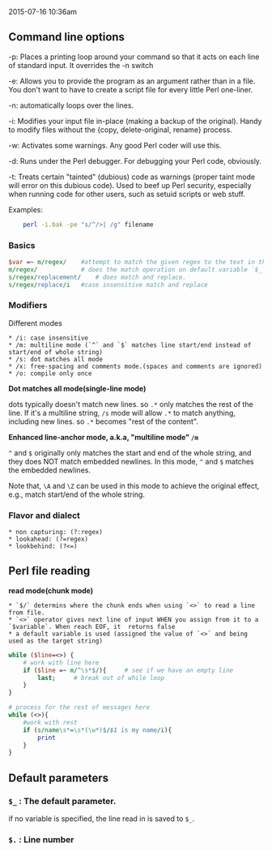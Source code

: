 2015-07-16 10:36am

## Command line options
-p: Places a printing loop around your command so that it acts on each line of standard input. It overrides the -n switch 

-e: Allows you to provide the program as an argument rather than in a file. You don't want to have to create a script file for every little Perl one-liner.

-n: automatically loops over the lines. 

-i: Modifies your input file in-place (making a backup of the original). Handy to modify files without the {copy, delete-original, rename} process.

-w: Activates some warnings. Any good Perl coder will use this.

-d: Runs under the Perl debugger. For debugging your Perl code, obviously.

-t: Treats certain "tainted" (dubious) code as warnings (proper taint mode will error on this dubious code). Used to beef up Perl security, especially when running code for other users, such as setuid scripts or web stuff.

Examples:
```bash
    perl -i.bak -pe "s/^/>| /g" filename
```

### Basics
```perl
$var =~ m/regex/    #attempt to match the given regex to the text in the variable `$var` 
m/regex/            # does the match operation on default variable `$_`, which is the line read from file
s/regex/replacement/    # does match and replace.
s/regex/replace/i   #case insensitive match and replace

```

### Modifiers
Different modes 

    * /i: case insensitive
    * /m: multiline mode (`^` and `$` matches line start/end instead of start/end of whole string)
    * /s: dot matches all mode
    * /x: free-spacing and comments mode.(spaces and comments are ignored)
    * /o: compile only once

**Dot matches all mode(single-line mode)**

dots typically doesn't match new lines. so `.*` only matches the rest of the line. If it's a multiline string, `/s` mode will allow `.*` to match anything, including new lines. so `.*` becomes "rest of the content".

**Enhanced line-anchor mode, a.k.a, "multiline mode" `/m`**

`^` and `$` originally only matches the start and end of the whole string, and they does NOT match embedded newlines. In this mode, `^` and `$` matches the embedded newlines.

Note that, `\A` and `\Z` can be used in this mode to achieve the original effect, e.g., match start/end of the whole string.



### Flavor and dialect
    * non capturing: (?:regex)
    * lookahead: (?=regex)
    * lookbehind: (?<=)

## Perl file reading
**read mode(chunk mode)**

    * `$/` determins where the chunk ends when using `<>` to read a line from file.
    * `<>` operator gives next line of input WHEN you assign from it to a `$variable`. When reach EOF, it  returns false
    * a default variable is used (assigned the value of `<>` and being used as the target string)

```perl
while ($line=<>) {
    # work with line here
    if ($line =~ m/^\s*$/){     # see if we have an empty line
        last;     # break out of while loop
    }
}

# process for the rest of messages here
while (<>){
    #work with rest
    if (s/name\s*=\s*(\w*)$/$1 is my name/i){
        print
    }
}
```


## Default parameters

###  `$_` : The default parameter. 

if no variable is specified, the line read in is saved to `$_`. 

### `$.` : Line number

